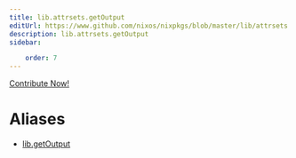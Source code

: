 ```yaml
---
title: lib.attrsets.getOutput
editUrl: https://www.github.com/nixos/nixpkgs/blob/master/lib/attrsets.nix#L1178C15
description: lib.attrsets.getOutput
sidebar:

    order: 7
---
```


<a href="https://www.github.com/nixos/nixpkgs/blob/master/lib/attrsets.nix#L1178C15">Contribute Now!</a>


# Aliases

- [lib.getOutput](./reference/lib/lib-getOutput)


